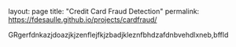 layout: page
title: "Credit Card Fraud Detection"
permalink: https://fdesaulle.github.io/projects/cardfraud/

GRgerfdnkazjdoazjkjzenflejfkjzbadjkleznfbhdzafdnbvehdlxneb,bffld
